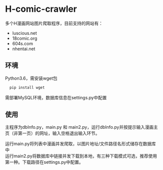 # H-comic-crawler
多个H漫画网站图片爬取程序，目前支持的网站有：<br>
* luscious.net
* 18comic.org
* 604s.com
* nhentai.net
    

## 环境
Python3.6，需安装wget包
```python
  pip install wget
```  
需部署MySQL环境，数据库信息在settings.py中配置

## 使用
主程序为dbInfo.py，main.py 和 main2.py，运行dbInfo.py并按提示输入漫画主页（非第一页）的网址，输入空格退出输入环节。

运行main.py将列表中漫画并发爬取，以图片地址/文件路径名形式储存在数据库中<br>
运行main2.py将数据库中链接并发下载到本地，有三种下载模式可选，推荐使用第一种。下载路径在settings.py中配置。

